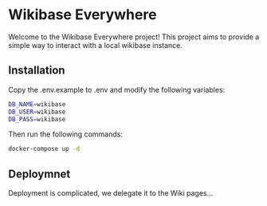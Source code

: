 # Wikibase Everywhere

Welcome to the Wikibase Everywhere project! This project aims to provide a simple way to interact with a local wikibase instance.

## Installation

Copy the .env.example to .env and modify the following variables:

```bash
DB_NAME=wikibase
DB_USER=wikibase
DB_PASS=wikibase
```

Then run the following commands:

```bash
docker-compose up -d
```

## Deploymnet

Deployment is complicated, we delegate it to the Wiki pages...
